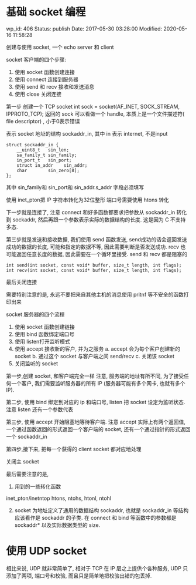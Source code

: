 # 基础 socket 编程


wp_id: 406
Status: publish
Date: 2017-05-30 03:28:00
Modified: 2020-05-16 11:58:28


创建与使用 socket, 一个 echo server 和 client

socket 客户端的四个步骤: 

1. 使用 socket 函数创建连接
2. 使用 connect 连接到服务器
3. 使用 send 和 recv 接收和发送消息
4. 使用 close 关闭连接

第一步 创建一个 TCP socket
int sock = socket(AF_INET, SOCK_STREAM, IPPROTO_TCP);
返回的 sock 可以看做一个 handle, 本质上是一个文件描述符( file descriptor) , 小于0表示错误

表示 socket 地址的结构 sockaddr_in, 其中 in 表示 internet, 不是input

```
struct sockaddr_in {
	__uint8_t	sin_len;
	sa_family_t	sin_family;
	in_port_t	sin_port;
	struct in_addr    sin_addr;
	char		sin_zero[8];
};
```

其中 sin_family和 sin_port和 sin_addr.s_addr 字段必须填写

使用 inet_pton把 IP 字符串转化为32位整形
端口号需要使用 htons 转化

下一步就是连接了, 注意 connect 和好多函数都要求把参数从 sockaddr_in 转化到 sockaddr, 然后再跟一个参数表示实际的数据结构的长度. 这是因为 C 不支持多态.

第三步就是发送和接收数据, 我们使用 send 函数发送, send成功的话会返回发送成功的数据的长度, 可能和指定的数据不等, 因此需要判断是否发送成功. recv 也可能返回任意长度的数据, 因此需要在一个循环里接受. send 和 recv 都是阻塞的

```
int send(int socket, const void* buffer, size_t length, int flags);
int recv(int socket, const void* buffer, size_t length, int flags);
```

最后关闭连接

需要特别注意的是, 永远不要把来自其他主机的消息使用 pritnf 等不安全的函数打印出来

socket 服务器的四个流程

1. 使用 socket 函数创建链接
2. 使用 bind 函数绑定端口号
3. 使用 listen打开监听模式
4. 使用 accept 接收新的客户, 并为之服务
    a.  accept 会为每个客户创建新的 socket
    b. 通过这个 socket 与客户端之间 send/recv
    c. 关闭该 socket
5. 关闭监听的 socket

第一步,创建 socket, 和客户端完全一样
注意, 服务端的地址有所不同, 为了接受任何一个客户, 我们需要监听服务器的所有 IP (服务器可能有多个网卡, 也就有多个 IP).

第二步, 使用 bind 绑定到对应的 ip 和端口号, listen 把 socket 设定为监听状态. 注意 listen 还有一个参数代表

第三步, 使用 accept 开始阻塞地等待客户端. 注意 accept 实际上有两个返回值,一个通过函数返回的形式返回一个客户端的 socket, 还有一个通过指针的形式返回一个 sockaddr_in

第四步,接下来, 把每一个获得的 client socket 都对应地处理

关闭主 socket

最后需要注意的是, 

1. 用到的一些转化函数

inet_pton/inetntop htons, ntohs, htonl, ntohl

2. socket  为地址定义了通用的数据结构 sockaddr, 也就是 sockaddr_in 等结构应该看作是 sockaddr 的子类. 在 connect 和 bind 等函数中的参数都是 sockaddr* 以及实际数据类型的 size.

# 使用 UDP socket

相比来说, UDP 就非常简单了, 相对于 TCP 在 IP 层之上提供个各种服务, UDP 只添加了两项, 端口号和校验, 而且只是简单地把校验出错的包丢掉.